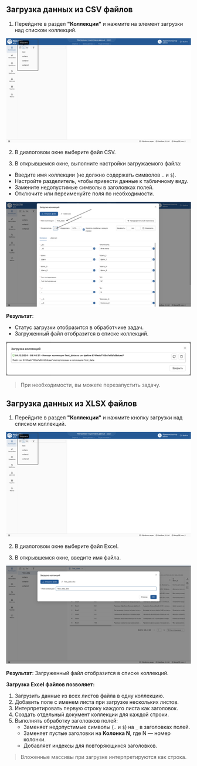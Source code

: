 ## Загрузка данных из CSV файлов

1. Перейдите в раздел **"Коллекции"** и нажмите на элемент загрузки над списком коллекций.

![Импорт файла формата CSV](../images/3_Collection/3_1_Import_file/1_import_file_element.png)

<ol start="2">
  <li>
    В диалоговом окне выберите файл CSV.
  </li>
</ol>

<ol start="3">
  <li>
    В открывшемся окне, выполните настройки загружаемого файла:
  </li>
</ol>

* Введите имя коллекции (не должно содержать символов `.` и `$`). 
* Настройте разделитель, чтобы привести данные к табличному виду. 
* Замените недопустимые символы в заголовках полей. 
* Отключите или переименуйте поля по необходимости.

![Окно импорта файлов](../images/3_Collection/3_1_Import_file/2_import_file_window.png) 

**Результат**:  
* Статус загрузки отобразится в обработчике задач.
* Загруженный файл отобразится в списке коллекций.

![Статусное окно](../images/3_Collection/3_1_Import_file/3_status_window.png)

> При необходимости, вы можете перезапустить задачу.

## Загрузка данных из XLSX файлов

1. Перейдите в раздел **"Коллекции"** и нажмите кнопку загрузки над списком коллекций.

![Элемент загрузки](../images/3_Collection/3_1_Import_file/1_import_file_element.png)

<ol start="2">
  <li>
    В диалоговом окне выберите файл Excel.
  </li>
</ol>

<ol start="3">
  <li>
    В открывшемся окне, введите имя файла.
  </li>
</ol>

![Окно загрузки файлов XSLX](../images/3_Collection/3_1_Import_file/4_import_xslx_file_window.png)

**Результат**:
Загруженный файл отобразится в списке коллекций.

**Загрузка Excel файлов позволяет:**

1. Загрузить данные из всех листов файла в одну коллекцию.
2. Добавить поле с именем листа при загрузке нескольких листов.
3. Интерпретировать первую строку каждого листа как заголовок.
4. Создать отдельный документ коллекции для каждой строки.
5. Выполнять обработку заголовков полей:
   - Заменяет недопустимые символы (`.` и `$`) на `_` в заголовках полей.
   - Заменяет пустые заголовки на **Колонка N**, где N — номер колонки.
   - Добавляет индексы для повторяющихся заголовков.

> Вложенные массивы при загрузке интерпретируются как строка.
